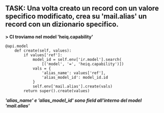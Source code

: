 ## TASK: Una volta creato un record con un valore specifico modificato, crea su 'mail.alias' un record con un dizionario specifico.


**> CI troviamo nel model 'heiq.capability'**
```
@api.model
    def create(self, values):
        if values['ref']:
            model_id = self.env['ir.model'].search(
                [('model', '=', 'heiq.capability')])
            vals = {
                'alias_name': values['ref'],
                'alias_model_id': model_id.id
            }
            self.env['mail.alias'].create(vals)
        return super().create(values)
```
***'alias_name' e 'alias_model_id' sono field all'interno del model 'mail.alias'***